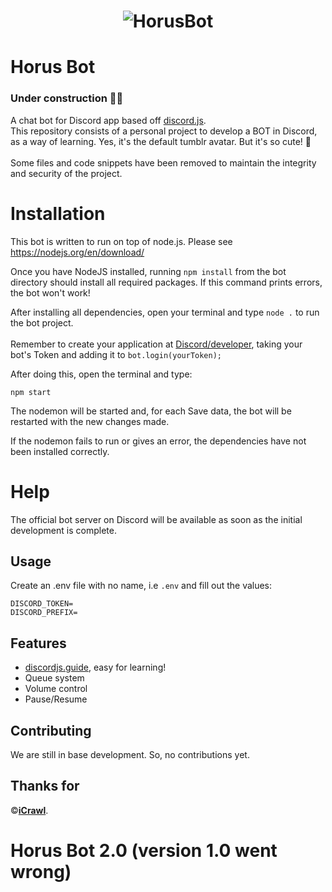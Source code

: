 <h1 align="center">
    <img alt="HorusBot" title="#horusbot" src="https://raw.githubusercontent.com/luizeduardomr/Horus-bot/master/.github/githubHorus.png" />
</h1>

# Horus Bot
### Under construction  👨‍💻
A chat bot for Discord app based off <a href="https://github.com/hydrabolt/discord.js/">discord.js</a>. </br>
This repository consists of a personal project to develop a BOT in Discord, as a way of learning.
Yes, it's the default tumblr avatar. But it's so cute! 🥺
</br>
</br>
Some files and code snippets have been removed to maintain the integrity and security of the project.

# Installation

This bot is written to run on top of node.js. Please see https://nodejs.org/en/download/

Once you have NodeJS installed, running `npm install` from the bot directory should install all required packages. If this command prints errors, the bot won't work!


After installing all dependencies, open your terminal and type `node .` to run the bot project.
</br>
<br>
Remember to create your application at <a href="https://discord.com/developers/applications">Discord/developer</a>, taking your bot's Token and adding it to `bot.login(yourToken);`

After doing this, open the terminal and type:
```
npm start
```
The nodemon will be started and, for each Save data, the bot will be restarted with the new changes made.

If the nodemon fails to run or gives an error, the dependencies have not been installed correctly.

# Help

The official bot server on Discord will be available as soon as the initial development is complete.

## Usage

Create an .env file with no name, i.e  `.env` and fill out the values:

```
DISCORD_TOKEN=
DISCORD_PREFIX=
```

## Features

* [discordjs.guide](https://discordjs.guide/), easy for learning!
* Queue system
* Volume control
* Pause/Resume

## Contributing
We are still in base development. So, no contributions yet.

## Thanks for

 ©[**iCrawl**](https://github.com/iCrawl).  

# Horus Bot 2.0 (version 1.0 went wrong)
